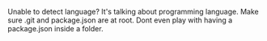 
Unable to detect language? It's talking about programming language. Make sure .git and package.json are at root. Dont even play with having a package.json inside a folder.